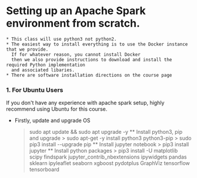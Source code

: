 # Setting up an Apache Spark environment from scratch.
    * This class will use python3 not python2.
    * The easiest way to install everything is to use the Docker instance that we provide. 
      If for whatever reason, you cannot install Docker 
      then we also provide instructions to download and install the required Python implementation 
      and associated libaries.
    * There are software installation directions on the course page

### 1. For Ubuntu Users
If you don't have any experience with apache spark setup, highly recommend using Ubuntu for this course.

 * Firstly, update and upgrade OS
    > sudo apt update && sudo apt upgrade -y 
    ** Install python3, pip and upgrade
       > sudo apt-get -y install python3 python3-pip
       > sudo pip3 install --upgrade pip
    ** Install jupyter notebook
       > pip3 install jupyter
    ** Install python packages
       > pip3 install -U matplotlib scipy findspark jupyter_contrib_nbextensions ipywidgets pandas sklearn ipyleaflet seaborn xgboost pydotplus GraphViz tensorflow tensorboard
